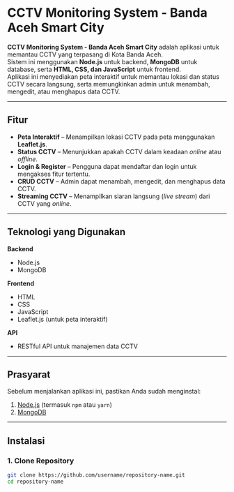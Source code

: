 # CCTV Monitoring System - Banda Aceh Smart City

**CCTV Monitoring System - Banda Aceh Smart City** adalah aplikasi untuk memantau CCTV yang terpasang di Kota Banda Aceh.  
Sistem ini menggunakan **Node.js** untuk backend, **MongoDB** untuk database, serta **HTML, CSS, dan JavaScript** untuk frontend.  
Aplikasi ini menyediakan peta interaktif untuk memantau lokasi dan status CCTV secara langsung, serta memungkinkan admin untuk menambah, mengedit, atau menghapus data CCTV.

---

## Fitur
- **Peta Interaktif** – Menampilkan lokasi CCTV pada peta menggunakan **Leaflet.js**.
- **Status CCTV** – Menunjukkan apakah CCTV dalam keadaan *online* atau *offline*.
- **Login & Register** – Pengguna dapat mendaftar dan login untuk mengakses fitur tertentu.
- **CRUD CCTV** – Admin dapat menambah, mengedit, dan menghapus data CCTV.
- **Streaming CCTV** – Menampilkan siaran langsung (*live stream*) dari CCTV yang *online*.

---

## Teknologi yang Digunakan
**Backend**
- Node.js
- MongoDB

**Frontend**
- HTML
- CSS
- JavaScript
- Leaflet.js (untuk peta interaktif)

**API**
- RESTful API untuk manajemen data CCTV

---

## Prasyarat
Sebelum menjalankan aplikasi ini, pastikan Anda sudah menginstal:
1. [Node.js](https://nodejs.org/) (termasuk `npm` atau `yarn`)
2. [MongoDB](https://www.mongodb.com/try/download/community)

---

## Instalasi

### 1. Clone Repository
```bash
git clone https://github.com/username/repository-name.git
cd repository-name
